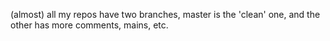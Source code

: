 (almost) all my repos have two branches, master is the 'clean' one, and the other has more comments, mains, etc.
